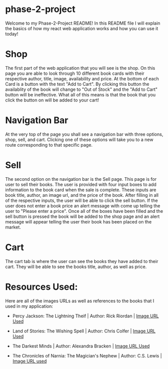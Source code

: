 # phase-2-project
Welcome to my Phase-2-Project README! In this README file I will explain the basics of how my react web application works and how you can use it today!

# Shop
The first part of the web application that you will see is the shop. On this page you are able to look through 10 different book cards with their respective author, title, image, availability and price. At the bottom of each Card is a button with the text "Add to Cart". By clicking this button the availablity of the book will change to "Out of Stock" and the "Add to Cart" button will be ineffective. What all of this means is that the book that you click the button on will be added to your cart!

# Navigation Bar
At the very top of the page you shall see a navigation bar with three options, shop, sell, and cart. Clicking one of these options will take you to 
a new route corresponding to that specific page.

# Sell
The second option on the navigation bar is the Sell page. This page is for user to sell their books. The user is provided with four input boxes to add information to the book card when the sale is complete. These inputs are book title, author, an image url, and the price of the book. After filling in all of the respective inputs, the user will be able to click the sell button. If the user does not enter a book price an alert message with come up telling the user to "Please enter a price". Once all of the boxes have been filled and the sell button is pressed the book will be added to the shop page and an alert message will appear telling the user their book has been placed on the market.

# Cart
The cart tab is where the user can see the books they have added to their cart. They will be able to see the books title, author, as well as price.

# Resources Used:
Here are all of the images URLs as well as references to the books that I used in my application:

- Percy Jackson: The Lightning Theif | Author: Rick Riordan | [Image URL Used](https://m.media-amazon.com/images/I/51-pTCdtM5L._SY291_BO1,204,203,200_QL40_FMwebp_.jpg)

- Land of Stories: The Wishing Spell | Author: Chris Colfer | [Image URL Used](https://cdn.shopify.com/s/files/1/0139/4245/6377/products/9780316201568_1-B.jpg?v=1575458675)

- The Darkest Minds | Author: Alexandra Bracken | [Image URL Used](https://m.media-amazon.com/images/I/51fi94unnhL._SY291_BO1,204,203,200_QL40_FMwebp_.jpg)

- The Chronicles of Narnia: The Magician's Nephew | Author: C.S. Lewis | [Image URL used]()

